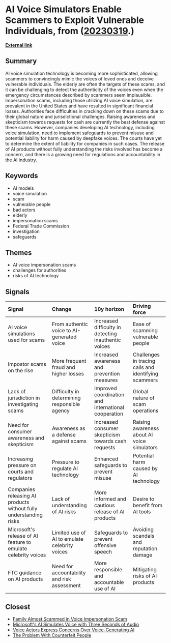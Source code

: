 # __AI Voice Simulators Enable Scammers to Exploit Vulnerable Individuals__, from ([20230319](https://kghosh.substack.com/p/20230319).)

__[External link](https://arstechnica.com/tech-policy/2023/03/rising-scams-use-ai-to-mimic-voices-of-loved-ones-in-financial-distress/?mc_cid=e905381c2f&mc_eid=794406189d)__



## Summary

AI voice simulation technology is becoming more sophisticated, allowing scammers to convincingly mimic the voices of loved ones and deceive vulnerable individuals. The elderly are often the targets of these scams, and it can be challenging to detect the authenticity of the voices even when the emergency circumstances described by scammers seem implausible. Impersonation scams, including those utilizing AI voice simulation, are prevalent in the United States and have resulted in significant financial losses. Authorities face difficulties in cracking down on these scams due to their global nature and jurisdictional challenges. Raising awareness and skepticism towards requests for cash are currently the best defense against these scams. However, companies developing AI technology, including voice simulation, need to implement safeguards to prevent misuse and potential liability for harm caused by deepfake voices. The courts have yet to determine the extent of liability for companies in such cases. The release of AI products without fully understanding the risks involved has become a concern, and there is a growing need for regulations and accountability in the AI industry.

## Keywords

* AI models
* voice simulation
* scam
* vulnerable people
* bad actors
* elderly
* impersonation scams
* Federal Trade Commission
* investigation
* safeguards

## Themes

* AI voice impersonation scams
* challenges for authorities
* risks of AI technology

## Signals

| Signal                                                            | Change                                        | 10y horizon                                          | Driving force                                        |
|:------------------------------------------------------------------|:----------------------------------------------|:-----------------------------------------------------|:-----------------------------------------------------|
| AI voice simulations used for scams                               | From authentic voice to AI-generated voice    | Increased difficulty in detecting inauthentic voices | Ease of scamming vulnerable people                   |
| Impostor scams on the rise                                        | More frequent fraud and higher losses         | Increased awareness and prevention measures          | Challenges in tracing calls and identifying scammers |
| Lack of jurisdiction in investigating scams                       | Difficulty in determining responsible agency  | Improved coordination and international cooperation  | Global nature of scam operations                     |
| Need for consumer awareness and skepticism                        | Awareness as a defense against scams          | Increased consumer skepticism towards cash requests  | Raising awareness about AI voice simulators          |
| Increasing pressure on courts and regulators                      | Pressure to regulate AI technology            | Enhanced safeguards to prevent misuse                | Potential harm caused by AI technology               |
| Companies releasing AI products without fully understanding risks | Lack of understanding of AI risks             | More informed and cautious release of AI products    | Desire to benefit from AI tools                      |
| Microsoft's release of AI feature to emulate celebrity voices     | Limited use of AI to emulate celebrity voices | Safeguards to prevent offensive speech               | Avoiding scandals and reputation damage              |
| FTC guidance on AI products                                       | Need for accountability and risk assessment   | More responsible and accountable use of AI           | Mitigating risks of AI products                      |

## Closest

* [Family Almost Scammed in Voice Impersonation Scam](f54781e6134c1e92d9778b89e3a9e84d)
* [Microsoft's AI Simulates Voice with Three Seconds of Audio](146bf2c4637290e20802f18dee14bbaf)
* [Voice Actors Express Concerns Over Voice-Generating AI](fdaa6ee397da0b1a689af2883ee8f2af)
* [The Problem With Counterfeit People](ee8ec5a4a60822d8e8a1774e02d3a7e5)